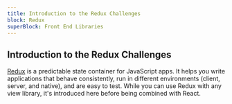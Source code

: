 ```yaml
---
title: Introduction to the Redux Challenges
block: Redux
superBlock: Front End Libraries
---
```

## Introduction to the Redux Challenges

[Redux](https://redux.js.org/) is a predictable state container for JavaScript apps. It helps you write applications that behave consistently, run in different environments (client, server, and native), and are easy to test. While you can use Redux with any view library, it's introduced here before being combined with React.
